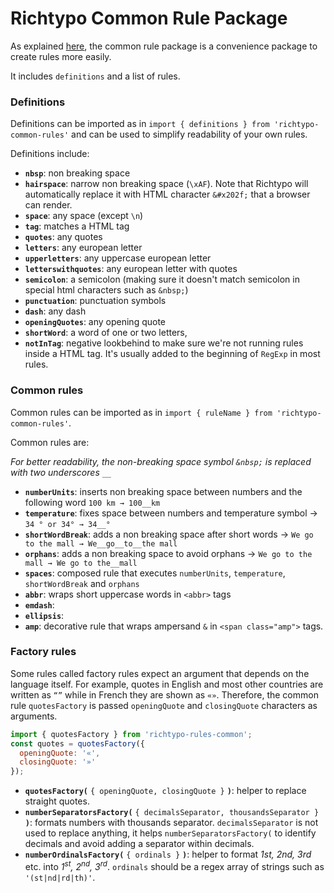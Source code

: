# Richtypo Common Rule Package

As explained [here](https://github.com/sapegin/richtypo.js/tree/next#rule-packages), the common rule package is a convenience package to create rules more easily.

It includes `definitions` and a list of rules.

### Definitions

Definitions can be imported as in `import { definitions } from 'richtypo-common-rules'` and can be used to simplify readability of your own rules.

Definitions include:

- **`nbsp`**: non breaking space
- **`hairspace`**: narrow non breaking space (`\xAF`). Note that Richtypo will automatically replace it with HTML character `&#x202f;` that a browser can render.
- **`space`**: any space (except `\n`)
- **`tag`**: matches a HTML tag
- **`quotes`**: any quotes
- **`letters`**: any european letter
- **`upperletters`**: any uppercase european letter
- **`letterswithquotes`**: any european letter with quotes
- **`semicolon`**: a semicolon (making sure it doesn't match semicolon in special html characters such as `&nbsp;`)
- **`punctuation`**: punctuation symbols
- **`dash`**: any dash
- **`openingQuotes`**: any opening quote
- **`shortWord`**: a word of one or two letters,
- **`notInTag`**: negative lookbehind to make sure we're not running rules inside a HTML tag. It's usually added to the beginning of `RegExp` in most rules.

### Common rules

Common rules can be imported as in `import { ruleName } from 'richtypo-common-rules'`.

Common rules are:

_For better readability, the non-breaking space symbol `&nbsp;` is replaced with two underscores `__`_

- **`numberUnits`**: inserts non breaking space between numbers and the following word `100 km → 100__km`
- **`temperature`**: fixes space between numbers and temperature symbol → `34 ° or 34° → 34__°`
- **`shortWordBreak`**: adds a non breaking space after short words → `We go to the mall → We__go__to__the mall`
- **`orphans`**: adds a non breaking space to avoid orphans → `We go to the mall → We go to the__mall`
- **`spaces`**: composed rule that executes `numberUnits`, `temperature`, `shortWordBreak` and `orphans`
- **`abbr`**: wraps short uppercase words in `<abbr>` tags
- **`emdash`**:
- **`ellipsis`**:
- **`amp`**: decorative rule that wraps ampersand `&` in `<span class="amp">` tags.

### Factory rules

Some rules called factory rules expect an argument that depends on the language itself. For example, quotes in English and most other countries are written as `“”` while in French they are shown as `«»`. Therefore, the common rule `quotesFactory` is passed `openingQuote` and `closingQuote` characters as arguments.

```js
import { quotesFactory } from 'richtypo-rules-common';
const quotes = quotesFactory({
  openingQuote: '«',
  closingQuote: '»'
});
```

- **`quotesFactory(`** `{ openingQuote, closingQuote }` **`)`**: helper to replace straight quotes.
- **`numberSeparatorsFactory(`** `{ decimalsSeparator, thousandsSeparator }` **`)`**: formats numbers with thousands separator. `decimalsSeparator` is not used to replace anything, it helps `numberSeparatorsFactory(` to identify decimals and avoid adding a separator within decimals.
- **`numberOrdinalsFactory(`** `{ ordinals }` **`)`**: helper to format _1st, 2nd, 3rd_ etc. into _1<sup>st</sup>, 2<sup>nd</sup>, 3<sup>rd</sup>_. `ordinals` should be a regex array of strings such as `'(st|nd|rd|th)'`.
